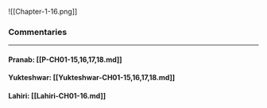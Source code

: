 ![[Chapter-1-16.png]]

### Commentaries

---

#### Pranab: [[P-CH01-15,16,17,18.md]]

#### Yukteshwar: [[Yukteshwar-CH01-15,16,17,18.md]]

#### Lahiri: [[Lahiri-CH01-16.md]]
